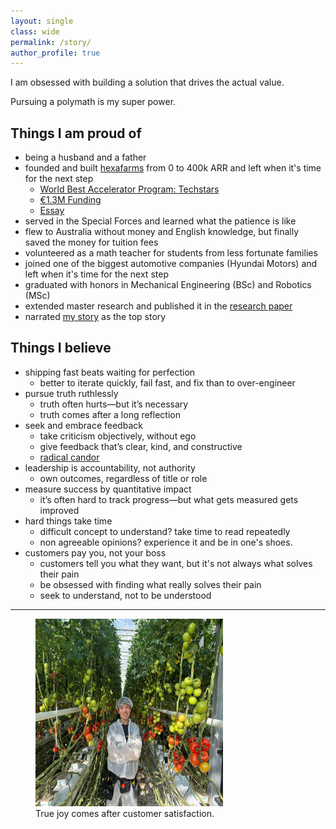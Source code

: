 ```yaml
---
layout: single
class: wide
permalink: /story/
author_profile: true
---
```


I am obsessed with building a solution that drives the actual value.

Pursuing a polymath is my super power.

## Things I am proud of

- being a husband and a father
- founded and built [hexafarms](https://www.hexafarms.com) from 0 to 400k ARR and left when it's time for the next step
  - [World Best Accelerator Program: Techstars](https://www.linkedin.com/posts/techstars-berlin_indoorfarms-verticalindoorfarms-foodproduction-activity-6991309954343145472-c1hj?utm_source=share&utm_medium=member_desktop)
  - [€1.3M Funding](https://www.eu-startups.com/2024/05/berlin-based-agtech-hexafarms-secures-e1-3-million-pre-seed-to-empower-commercial-indoor-farmers/)
  - [Essay](../_posts/2025-07-15-LessonAfterEndAndBeforeNewStart.md)
- served in the Special Forces and learned what the patience is like
- flew to Australia without money and English knowledge, but finally saved the money for tuition fees
- volunteered as a math teacher for students from less fortunate families
- joined one of the biggest automotive companies (Hyundai Motors) and left when it's time for the next step
- graduated with honors in Mechanical Engineering (BSc) and Robotics (MSc)
- extended master research and published it in the [research paper](https://www.arxiv.org/abs/2410.00769)
- narrated [my story](https://www.worldjob.or.kr/info/bbs/ovseaAdvnStry/view.do?menuId=1000006395&bbscttNo=192537) as the top story

## Things I believe

- shipping fast beats waiting for perfection
  - better to iterate quickly, fail fast, and fix than to over-engineer
- pursue truth ruthlessly
  - truth often hurts—but it’s necessary
  - truth comes after a long reflection
- seek and embrace feedback
  - take criticism objectively, without ego
  - give feedback that’s clear, kind, and constructive
  - [radical candor](https://www.amazon.de/-/en/Radical-Candor-without-losing-humanity/dp/1509845356)
- leadership is accountability, not authority
  - own outcomes, regardless of title or role
- measure success by quantitative impact
  - it’s often hard to track progress—but what gets measured gets improved
- hard things take time
  - difficult concept to understand? take time to read repeatedly
  - non agreeable opinions? experience it and be in one's shoes.
- customers pay you, not your boss
  - customers tell you what they want, but it's not always what solves their pain
  - be obsessed with finding what really solves their pain
  - seek to understand, not to be understood

---

<figure>
    <img src="../assets\images\photo_in_farm.jpg" alt="Solution in the field" width="300" height="300">
    <figcaption>True joy comes after customer satisfaction.</figcaption>
</figure>
